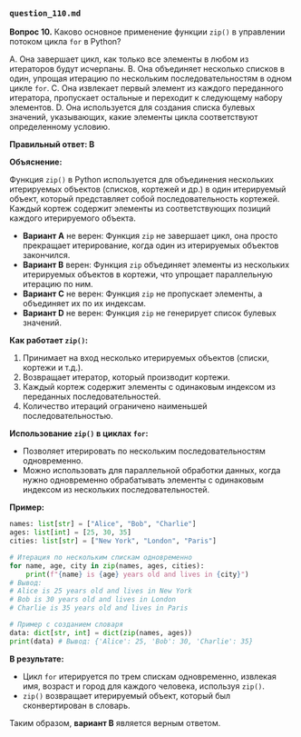 ### `question_110.md`

**Вопрос 10.** Каково основное применение функции `zip()` в управлении потоком цикла `for` в Python?

A.  Она завершает цикл, как только все элементы в любом из итераторов будут исчерпаны.
B.  Она объединяет несколько списков в один, упрощая итерацию по нескольким последовательностям в одном цикле `for`.
C.  Она извлекает первый элемент из каждого переданного итератора, пропускает остальные и переходит к следующему набору элементов.
D.  Она используется для создания списка булевых значений, указывающих, какие элементы цикла соответствуют определенному условию.

**Правильный ответ: B**

**Объяснение:**

Функция `zip()` в Python используется для объединения нескольких итерируемых объектов (списков, кортежей и др.) в один итерируемый объект, который представляет собой последовательность кортежей. Каждый кортеж содержит элементы из соответствующих позиций каждого итерируемого объекта.

*   **Вариант A** не верен: Функция `zip` не завершает цикл,  она просто прекращает итерирование, когда один из итерируемых объектов закончился.
*   **Вариант B** верен: Функция `zip` объединяет элементы из нескольких итерируемых объектов в кортежи, что упрощает параллельную итерацию по ним.
*   **Вариант C** не верен: Функция `zip` не пропускает элементы, а объединяет их по их индексам.
*   **Вариант D** не верен: Функция `zip` не генерирует список булевых значений.

**Как работает `zip()`:**

1.  Принимает на вход несколько итерируемых объектов (списки, кортежи и т.д.).
2.  Возвращает итератор, который производит кортежи.
3.  Каждый кортеж содержит элементы с одинаковым индексом из переданных последовательностей.
4.  Количество итераций ограничено наименьшей последовательностью.

**Использование `zip()` в циклах `for`:**

*   Позволяет итерировать по нескольким последовательностям одновременно.
*   Можно использовать для параллельной обработки данных, когда нужно одновременно обрабатывать элементы с одинаковым индексом из нескольких последовательностей.

**Пример:**

```python
names: list[str] = ["Alice", "Bob", "Charlie"]
ages: list[int] = [25, 30, 35]
cities: list[str] = ["New York", "London", "Paris"]

# Итерация по нескольким спискам одновременно
for name, age, city in zip(names, ages, cities):
    print(f"{name} is {age} years old and lives in {city}")
# Вывод:
# Alice is 25 years old and lives in New York
# Bob is 30 years old and lives in London
# Charlie is 35 years old and lives in Paris

# Пример с созданием словаря
data: dict[str, int] = dict(zip(names, ages))
print(data) # Вывод: {'Alice': 25, 'Bob': 30, 'Charlie': 35}
```

**В результате:**

*   Цикл `for` итерируется по трем спискам одновременно, извлекая имя, возраст и город для каждого человека, используя `zip()`.
*   `zip()` возвращает итерируемый объект, который был сконвертирован в словарь.
  
Таким образом, **вариант B** является верным ответом.
